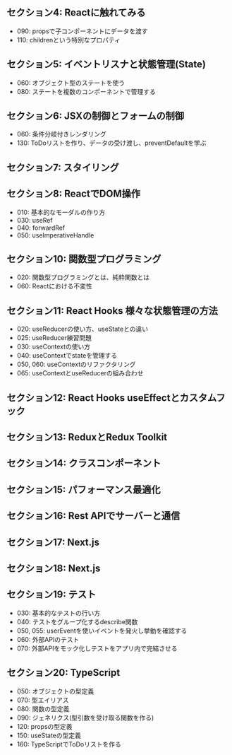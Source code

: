 ## セクション4: Reactに触れてみる
- 090: propsで子コンポーネントにデータを渡す
- 110: childrenという特別なプロパティ
## セクション5: イベントリスナと状態管理(State)
- 060: オブジェクト型のステートを使う
- 080: ステートを複数のコンポーネントで管理する
## セクション6: JSXの制御とフォームの制御
- 060: 条件分岐付きレンダリング
- 130: ToDoリストを作り、データの受け渡し、preventDefaultを学ぶ
## セクション7: スタイリング
## セクション8: ReactでDOM操作
- 010: 基本的なモーダルの作り方
- 030: useRef
- 040: forwardRef
- 050: useImperativeHandle
## セクション10: 関数型プログラミング
- 020: 関数型プログラミングとは、純粋関数とは
- 060: Reactにおける不変性
## セクション11: React Hooks 様々な状態管理の方法
- 020: useReducerの使い方、useStateとの違い
- 025: useReducer練習問題
- 030: useContextの使い方
- 040: useContextでstateを管理する
- 050, 060: useContextのリファクタリング
- 065: useContextとuseReducerの組み合わせ
## セクション12: React Hooks useEffectとカスタムフック
## セクション13: ReduxとRedux Toolkit
## セクション14: クラスコンポーネント
## セクション15: パフォーマンス最適化
## セクション16: Rest APIでサーバーと通信
## セクション17: Next.js
## セクション18: Next.js
## セクション19: テスト
- 030: 基本的なテストの行い方
- 040: テストをグループ化するdescribe関数
- 050, 055: userEventを使いイベントを発火し挙動を確認する
- 060: 外部APIのテスト
- 070: 外部APIをモック化しテストをアプリ内で完結させる
## セクション20: TypeScript
- 050: オブジェクトの型定義
- 070: 型エイリアス
- 080: 関数の型定義
- 090: ジェネリクス(型引数を受け取る関数を作る)
- 120: propsの型定義
- 150: useStateの型定義
- 160: TypeScriptでToDoリストを作る
